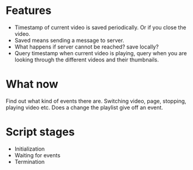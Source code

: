 # Features
- Timestamp of current video is saved periodically. Or if you close the video.
- Saved means sending a message to server.
- What happens if server cannot be reached? save locally?
- Query timestamp when current video is playing, query when you are looking through the different videos and their thumbnails.

# What now
Find out what kind of events there are.
Switching video, page, stopping, playing video etc.
Does a change the playlist give off an event.

# Script stages
- Initialization
- Waiting for events
- Termination